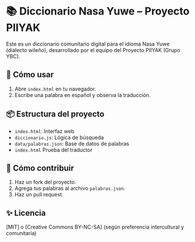 # 📚 Diccionario Nasa Yuwe – Proyecto PIIYAK

Este es un diccionario comunitario digital para el idioma Nasa Yuwe (dialecto wileño), desarrollado por el equipo del Proyecto PIIYAK (Grupo YBC).

## 🚀 Cómo usar
1. Abre `index.html` en tu navegador.
2. Escribe una palabra en español y observa la traducción.

## 📦 Estructura del proyecto
- `index.html`: Interfaz web
- `diccionario.js`: Lógica de búsqueda
- `data/palabras.json`: Base de datos de palabras
- `index.html` Prueba del traductor

## 🤝 Cómo contribuir
1. Haz un fork del proyecto.
2. Agrega tus palabras al archivo `palabras.json`.
3. Haz un pull request.

## ✨ Licencia
[MIT] o [Creative Commons BY-NC-SA] (según preferencia intercultural y comunitaria)
